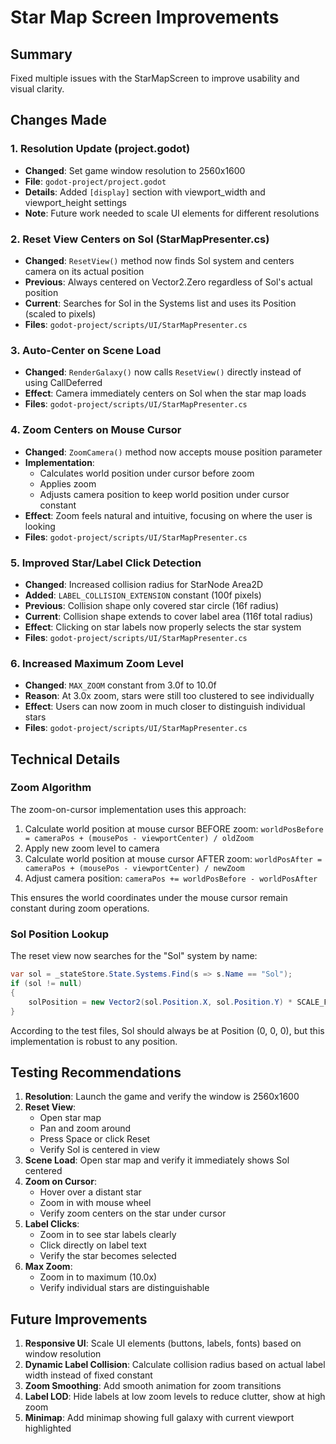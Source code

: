 # Star Map Screen Improvements

## Summary
Fixed multiple issues with the StarMapScreen to improve usability and visual clarity.

## Changes Made

### 1. Resolution Update (project.godot)
- **Changed**: Set game window resolution to 2560x1600
- **File**: `godot-project/project.godot`
- **Details**: Added `[display]` section with viewport_width and viewport_height settings
- **Note**: Future work needed to scale UI elements for different resolutions

### 2. Reset View Centers on Sol (StarMapPresenter.cs)
- **Changed**: `ResetView()` method now finds Sol system and centers camera on its actual position
- **Previous**: Always centered on Vector2.Zero regardless of Sol's actual position
- **Current**: Searches for Sol in the Systems list and uses its Position (scaled to pixels)
- **Files**: `godot-project/scripts/UI/StarMapPresenter.cs`

### 3. Auto-Center on Scene Load
- **Changed**: `RenderGalaxy()` now calls `ResetView()` directly instead of using CallDeferred
- **Effect**: Camera immediately centers on Sol when the star map loads
- **Files**: `godot-project/scripts/UI/StarMapPresenter.cs`

### 4. Zoom Centers on Mouse Cursor
- **Changed**: `ZoomCamera()` method now accepts mouse position parameter
- **Implementation**: 
  - Calculates world position under cursor before zoom
  - Applies zoom
  - Adjusts camera position to keep world position under cursor constant
- **Effect**: Zoom feels natural and intuitive, focusing on where the user is looking
- **Files**: `godot-project/scripts/UI/StarMapPresenter.cs`

### 5. Improved Star/Label Click Detection
- **Changed**: Increased collision radius for StarNode Area2D
- **Added**: `LABEL_COLLISION_EXTENSION` constant (100f pixels)
- **Previous**: Collision shape only covered star circle (16f radius)
- **Current**: Collision shape extends to cover label area (116f total radius)
- **Effect**: Clicking on star labels now properly selects the star system
- **Files**: `godot-project/scripts/UI/StarMapPresenter.cs`

### 6. Increased Maximum Zoom Level
- **Changed**: `MAX_ZOOM` constant from 3.0f to 10.0f
- **Reason**: At 3.0x zoom, stars were still too clustered to see individually
- **Effect**: Users can now zoom in much closer to distinguish individual stars
- **Files**: `godot-project/scripts/UI/StarMapPresenter.cs`

## Technical Details

### Zoom Algorithm
The zoom-on-cursor implementation uses this approach:
1. Calculate world position at mouse cursor BEFORE zoom: `worldPosBefore = cameraPos + (mousePos - viewportCenter) / oldZoom`
2. Apply new zoom level to camera
3. Calculate world position at mouse cursor AFTER zoom: `worldPosAfter = cameraPos + (mousePos - viewportCenter) / newZoom`
4. Adjust camera position: `cameraPos += worldPosBefore - worldPosAfter`

This ensures the world coordinates under the mouse cursor remain constant during zoom operations.

### Sol Position Lookup
The reset view now searches for the "Sol" system by name:
```csharp
var sol = _stateStore.State.Systems.Find(s => s.Name == "Sol");
if (sol != null)
{
    solPosition = new Vector2(sol.Position.X, sol.Position.Y) * SCALE_FACTOR;
}
```

According to the test files, Sol should always be at Position (0, 0, 0), but this implementation is robust to any position.

## Testing Recommendations

1. **Resolution**: Launch the game and verify the window is 2560x1600
2. **Reset View**: 
   - Open star map
   - Pan and zoom around
   - Press Space or click Reset
   - Verify Sol is centered in view
3. **Scene Load**: Open star map and verify it immediately shows Sol centered
4. **Zoom on Cursor**:
   - Hover over a distant star
   - Zoom in with mouse wheel
   - Verify zoom centers on the star under cursor
5. **Label Clicks**: 
   - Zoom in to see star labels clearly
   - Click directly on label text
   - Verify the star becomes selected
6. **Max Zoom**: 
   - Zoom in to maximum (10.0x)
   - Verify individual stars are distinguishable

## Future Improvements

1. **Responsive UI**: Scale UI elements (buttons, labels, fonts) based on window resolution
2. **Dynamic Label Collision**: Calculate collision radius based on actual label width instead of fixed constant
3. **Zoom Smoothing**: Add smooth animation for zoom transitions
4. **Label LOD**: Hide labels at low zoom levels to reduce clutter, show at high zoom
5. **Minimap**: Add minimap showing full galaxy with current viewport highlighted
